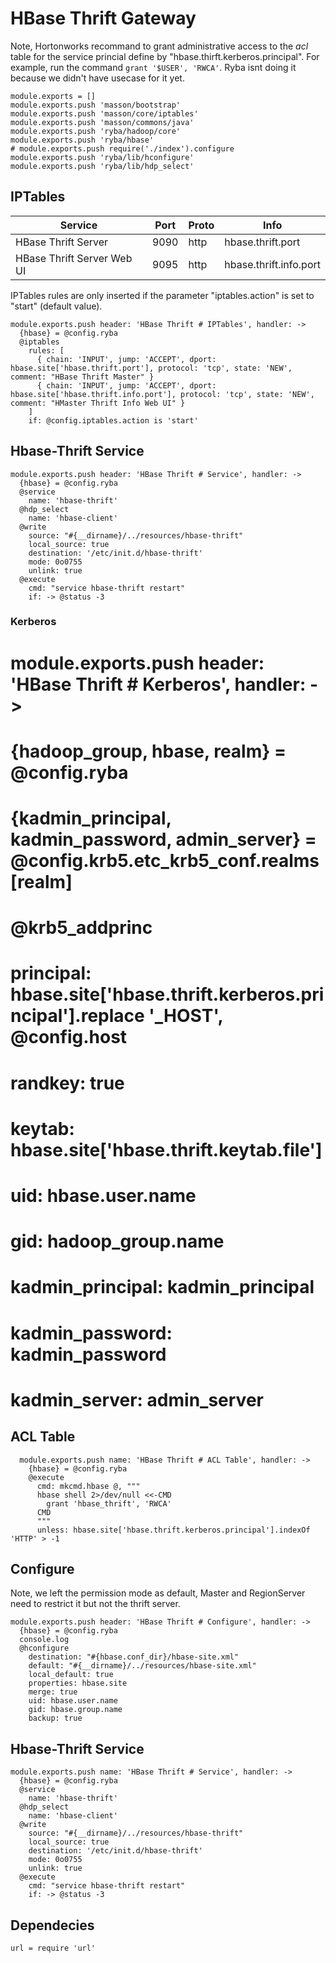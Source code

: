 # HBase Thrift Gateway

Note, Hortonworks recommand to grant administrative access to the _acl_ table
for the service princial define by "hbase.thirft.kerberos.principal". For example,
run the command `grant '$USER', 'RWCA'`. Ryba isnt doing it because we didn't
have usecase for it yet.

    module.exports = []
    module.exports.push 'masson/bootstrap'
    module.exports.push 'masson/core/iptables'
    module.exports.push 'masson/commons/java'
    module.exports.push 'ryba/hadoop/core'
    module.exports.push 'ryba/hbase'
    # module.exports.push require('./index').configure
    module.exports.push 'ryba/lib/hconfigure'
    module.exports.push 'ryba/lib/hdp_select'

## IPTables

| Service                    | Port | Proto | Info                   |
|----------------------------|------|-------|------------------------|
| HBase Thrift Server        | 9090 | http  | hbase.thrift.port      |
| HBase Thrift Server Web UI | 9095 | http  | hbase.thrift.info.port |

IPTables rules are only inserted if the parameter "iptables.action" is set to
"start" (default value).

    module.exports.push header: 'HBase Thrift # IPTables', handler: ->
      {hbase} = @config.ryba
      @iptables
        rules: [
          { chain: 'INPUT', jump: 'ACCEPT', dport: hbase.site['hbase.thrift.port'], protocol: 'tcp', state: 'NEW', comment: "HBase Thrift Master" }
          { chain: 'INPUT', jump: 'ACCEPT', dport: hbase.site['hbase.thrift.info.port'], protocol: 'tcp', state: 'NEW', comment: "HMaster Thrift Info Web UI" }
        ]
        if: @config.iptables.action is 'start'

##  Hbase-Thrift Service

    module.exports.push header: 'HBase Thrift # Service', handler: ->
      {hbase} = @config.ryba
      @service
        name: 'hbase-thrift'
      @hdp_select
        name: 'hbase-client'
      @write
        source: "#{__dirname}/../resources/hbase-thrift"
        local_source: true
        destination: '/etc/init.d/hbase-thrift'
        mode: 0o0755
        unlink: true
      @execute
        cmd: "service hbase-thrift restart"
        if: -> @status -3

### Kerberos
#
#    module.exports.push header: 'HBase Thrift # Kerberos', handler: ->
#      {hadoop_group, hbase, realm} = @config.ryba
#      {kadmin_principal, kadmin_password, admin_server} = @config.krb5.etc_krb5_conf.realms[realm]
#      @krb5_addprinc
#        principal: hbase.site['hbase.thrift.kerberos.principal'].replace '_HOST', @config.host
#        randkey: true
#        keytab: hbase.site['hbase.thrift.keytab.file']
#        uid: hbase.user.name
#        gid: hadoop_group.name
#        kadmin_principal: kadmin_principal
#        kadmin_password: kadmin_password
#        kadmin_server: admin_server

## ACL Table

      module.exports.push name: 'HBase Thrift # ACL Table', handler: ->
        {hbase} = @config.ryba
        @execute
          cmd: mkcmd.hbase @, """
          hbase shell 2>/dev/null <<-CMD
            grant 'hbase_thrift', 'RWCA'
          CMD
          """
          unless: hbase.site['hbase.thrift.kerberos.principal'].indexOf 'HTTP' > -1

## Configure

Note, we left the permission mode as default, Master and RegionServer need to
restrict it but not the thrift server.

    module.exports.push header: 'HBase Thrift # Configure', handler: ->
      {hbase} = @config.ryba
      console.log
      @hconfigure
        destination: "#{hbase.conf_dir}/hbase-site.xml"
        default: "#{__dirname}/../resources/hbase-site.xml"
        local_default: true
        properties: hbase.site
        merge: true
        uid: hbase.user.name
        gid: hbase.group.name
        backup: true

## Hbase-Thrift Service

    module.exports.push name: 'HBase Thrift # Service', handler: ->
      {hbase} = @config.ryba
      @service
        name: 'hbase-thrift'
      @hdp_select
        name: 'hbase-client'
      @write
        source: "#{__dirname}/../resources/hbase-thrift"
        local_source: true
        destination: '/etc/init.d/hbase-thrift'
        mode: 0o0755
        unlink: true
      @execute
        cmd: "service hbase-thrift restart"
        if: -> @status -3

## Dependecies

    url = require 'url'
